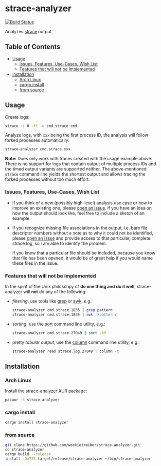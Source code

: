strace-analyzer
===============

[![Build Status](https://travis-ci.com/wookietreiber/strace-analyzer.svg?branch=master)](https://travis-ci.com/wookietreiber/strace-analyzer)

Analyzes [strace][] output.


Table of Contents
-----------------

<!-- toc -->

- [Usage](#usage)
  * [Issues, Features, Use-Cases, Wish List](#issues-features-use-cases-wish-list)
  * [Features that will not be implemented](#features-that-will-not-be-implemented)
- [Installation](#installation)
  * [Arch Linux](#arch-linux)
  * [cargo install](#cargo-install)
  * [from source](#from-source)

<!-- tocstop -->


Usage
-----

Create logs:

```bash
strace -s 0 -ff -o cmd.strace cmd
```

Analyze logs, with `xxx` being the first process ID, the analysis will follow
forked processes automatically:

```bash
strace-analyzer cmd.strace.xxx
```

**Note:** Does only work with traces created with the usage example above.
There is no support for logs that contain output of multiple process IDs and
the timed output variants are supported neither. The above-mentioned `strace`
command line yields the shortest output and allows tracing the forked processes
without too much effort.

### Issues, Features, Use-Cases, Wish List

-   If you think of a new (possibly high-level) analysis use case or how to
    improve an existing one, please [open an issue][newissue]. If you have an
    idea on how the output should look like, feel free to include a sketch of
    an example.

-   If you recognize missing file associations in the output, i.e. bare file
    descriptor numbers without a note as to why it could not be identified,
    please [open an issue][newissue] and provide access to that particular,
    complete strace log, so I am able to identify the problem.

    If you know that a particular file should be included, because you know
    that file has been opened, it would be of great help if you would name
    these files in the issue.

### Features that will not be implemented

In the spirit of the Unix philosohpy of **do one thing and do it well**,
strace-analyzer will **not** do any of the following:

-   *filtering*, use tools like [grep][] or [awk][], e.g.:

    ```bash
    strace-analyzer cmd.strace.1835 | grep pattern
    strace-analyzer cmd.strace.1835 | awk '/pattern/'
    ```

-   *sorting*, use the [sort][] command line utility, e.g.:

    ```bash
    strace-analyzer cmd.strace.27049 | sort -k9
    ```

-   pretty *tabular output*, use the [column][] command line utility, e.g.:

    ```bash
    strace-analyzer read strace.log.27049 | column -t
    ```


Installation
------------

### Arch Linux

Install the [strace-analyzer AUR package][aur-package]:

```bash
pacaur -S strace-analyzer
```

### cargo install

```bash
cargo install strace-analyzer
```

### from source

```bash
git clone https://github.com/wookietreiber/strace-analyzer.git
cd strace-analyzer
cargo build --release
install -Dm755 target/release/strace-analyzer ~/bin/strace-analyzer
```


[aur-package]: https://aur.archlinux.org/packages/strace-analyzer "strace-analyzer AUR package"
[awk]: http://man7.org/linux/man-pages/man1/gawk.1.html "gawk man page"
[column]: http://man7.org/linux/man-pages/man1/column.1.html "column man page"
[grep]: http://man7.org/linux/man-pages/man1/grep.1.html "grep man page"
[newissue]: https://github.com/wookietreiber/strace-analyzer/issues "issue tracker"
[rust]: https://www.rust-lang.org/ "rust programming language home page"
[sort]: http://man7.org/linux/man-pages/man1/sort.1.html "sort man page"
[strace]: http://sourceforge.net/projects/strace/ "strace home page"
